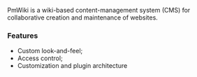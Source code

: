 PmWiki is a wiki-based content-management system (CMS) for collaborative creation and maintenance of websites. 

### Features

- Custom look-and-feel;
- Access control;
- Customization and plugin architecture